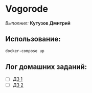 # Vogorode
*Выполнил:* **Кутузов Дмитрий**

## Использование:
```bash
docker-compose up
```

## Лог домашних заданий:
 - [ ] [ДЗ 1](./docs/hw1.md)
 - [ ] [ДЗ 2](./docs/hw2.md)
